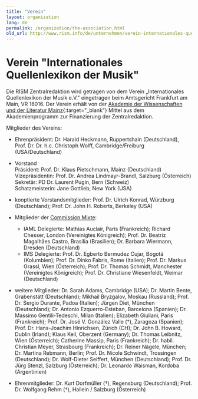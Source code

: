 ```yaml
---
title: "Verein"
layout: organization
lang: de
permalink: /organization/the-association.html
old_url: http://www.rism.info/de/unternehmen/verein-internationales-quellenlexikon-der-musik.html
---
```


# Verein "Internationales Quellenlexikon der Musik"

Die RISM Zentralredaktion wird getragen von dem Verein „Internationales Quellenlexikon der Musik e.V." eingetragen beim Amtsgericht Frankfurt am Main, VR 16016. Der Verein erhält von der [Akademie der Wissenschaften und der Literatur Mainz](http://www.adwmainz.de/){:target="_blank"} Mittel aus dem Akademienprogramm zur Finanzierung der Zentralredaktion.

Mitglieder des Vereins:

* Ehrenpräsident: Dr. Harald Heckmann, Ruppertshain (Deutschland), Prof. Dr. Dr. h.c. Christoph Wolff, Cambridge/Freiburg (USA/Deutschland)
* Vorstand\
Präsident: Prof. Dr. Klaus Pietschmann, Mainz (Deutschland)\
Vizepräsidentin: Prof. Dr. Andrea Lindmayr-Brandl, Salzburg (Österreich)\
Sekretär: PD Dr. Laurent Pugin, Bern (Schweiz)\
Schatzmeisterin: Jane Gottlieb, New York (USA)
* kooptierte Vorstandsmitglieder: Prof. Dr. Ulrich Konrad, Würzburg (Deutschland); Prof. Dr. John H. Roberts, Berkeley (USA)
* Mitglieder der [Commission Mixte](/organization/international-partners.html):
  - IAML Delegierte: Mathias Auclair, Paris (Frankreich); Richard Chesser, London (Vereinigtes Königreich); Prof. Dr. Beatriz Magalhães Castro, Brasilia (Brasilien); Dr. Barbara Wiermann, Dresden (Deutschland)
  - IMS Delegierte: Prof. Dr. Egberto Bermudez Cujar, Bogotá (Kolumbien); Prof. Dr. Dinko Fabris, Rome (Italien); Prof. Dr.  Markus Grassl, Wien (Österreich); Prof. Dr. Thomas Schmidt, Manchester (Vereinigtes Königreich); Prof. Dr. Christiane Wiesenfeldt, Weimar (Deutschland)

* weitere Mitglieder: Dr. Sarah Adams, Cambridge (USA); Dr. Martin Bente, Grabenstätt (Deutschland); Mikhail Bryzgalov, Moskau (Russland); Prof. Dr. Sergio Durante, Padoa (Italien); Jürgen Diet, München (Deutschland); Dr. Antonio Ezquerro-Esteban, Barcelona (Spanien); Dr. Massimo Gentili-Tedeschi, Milan (Italien); Elizabeth Giuliani, Paris (Frankreich); Prof. Dr. José V. González Valle (†), Zaragoza (Spanien); Prof. Dr. Hans-Joachim Hinrichsen, Zürich (CH); Dr. John B. Howard, Dublin (Irland); Klaus Keil, Oberzent (Germany); Dr. Thomas Leibnitz, Wien (Österreich); Catherine Massip, Paris (Frankreich); Dr. habil. Christian Meyer, Strasbourg (Frankreich); Dr. Reiner Nägele, München; Dr. Martina Rebmann, Berlin; Prof. Dr. Nicole Schwindt, Trossingen (Deutschland); Dr. Wolf-Dieter Seiffert, München (Deutschland); Prof. Dr. Jürg Stenzl, Salzburg (Österreich); Dr. Leonardo Waisman, Kordoba (Argentinien)
* Ehrenmitglieder: Dr. Kurt Dorfmüller (†), Regensburg (Deutschland); Prof. Dr. Wolfgang Rehm (†), Hallein / Salzburg (Österreich)
